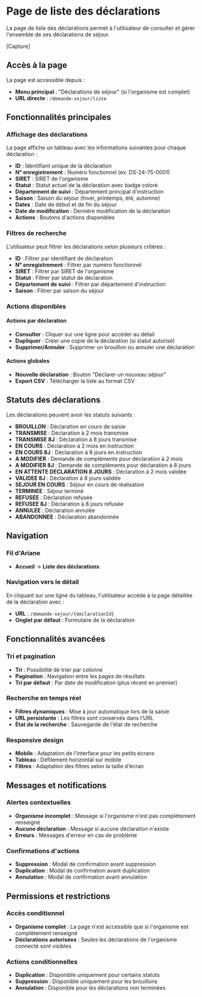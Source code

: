 # Page de liste des déclarations

La page de liste des déclarations permet à l'utilisateur de consulter et gérer l'ensemble de ses déclarations de séjour.

[Capture]

## Accès à la page

La page est accessible depuis :
- **Menu principal** : "Déclarations de séjour" (si l'organisme est complet)
- **URL directe** : `/demande-sejour/liste`

## Fonctionnalités principales

### Affichage des déclarations

La page affiche un tableau avec les informations suivantes pour chaque déclaration :

- **ID** : Identifiant unique de la déclaration
- **N° enregistrement** : Numéro fonctionnel (ex: DS-24-75-0001)
- **SIRET** : SIRET de l'organisme
- **Statut** : Statut actuel de la déclaration avec badge coloré
- **Département de suivi** : Département principal d'instruction
- **Saison** : Saison du séjour (hiver, printemps, été, automne)
- **Dates** : Date de début et de fin du séjour
- **Date de modification** : Dernière modification de la déclaration
- **Actions** : Boutons d'actions disponibles

### Filtres de recherche

L'utilisateur peut filtrer les déclarations selon plusieurs critères :

- **ID** : Filtrer par identifiant de déclaration
- **N° enregistrement** : Filtrer par numéro fonctionnel
- **SIRET** : Filtrer par SIRET de l'organisme
- **Statut** : Filtrer par statut de déclaration
- **Département de suivi** : Filtrer par département d'instruction
- **Saison** : Filtrer par saison du séjour

### Actions disponibles

#### Actions par déclaration

- **Consulter** : Cliquer sur une ligne pour accéder au détail
- **Dupliquer** : Créer une copie de la déclaration (si statut autorisé)
- **Supprimer/Annuler** : Supprimer un brouillon ou annuler une déclaration

#### Actions globales

- **Nouvelle déclaration** : Bouton "Déclarer un nouveau séjour"
- **Export CSV** : Télécharger la liste au format CSV

## Statuts des déclarations

Les déclarations peuvent avoir les statuts suivants :

- **BROUILLON** : Déclaration en cours de saisie
- **TRANSMISE** : Déclaration à 2 mois transmise
- **TRANSMISE 8J** : Déclaration à 8 jours transmise
- **EN COURS** : Déclaration à 2 mois en instruction
- **EN COURS 8J** : Déclaration à 8 jours en instruction
- **A MODIFIER** : Demande de compléments pour déclaration à 2 mois
- **A MODIFIER 8J** : Demande de compléments pour déclaration à 8 jours
- **EN ATTENTE DECLARATION 8 JOURS** : Déclaration à 2 mois validée
- **VALIDEE 8J** : Déclaration à 8 jours validée
- **SEJOUR EN COURS** : Séjour en cours de réalisation
- **TERMINEE** : Séjour terminé
- **REFUSEE** : Déclaration refusée
- **REFUSEE 8J** : Déclaration à 8 jours refusée
- **ANNULEE** : Déclaration annulée
- **ABANDONNEE** : Déclaration abandonnée

## Navigation

### Fil d'Ariane

- **Accueil** → **Liste des déclarations**

### Navigation vers le détail

En cliquant sur une ligne du tableau, l'utilisateur accède à la page détaillée de la déclaration avec :
- **URL** : `/demande-sejour/{declarationId}`
- **Onglet par défaut** : Formulaire de la déclaration

## Fonctionnalités avancées

### Tri et pagination

- **Tri** : Possibilité de trier par colonne
- **Pagination** : Navigation entre les pages de résultats
- **Tri par défaut** : Par date de modification (plus récent en premier)

### Recherche en temps réel

- **Filtres dynamiques** : Mise à jour automatique lors de la saisie
- **URL persistante** : Les filtres sont conservés dans l'URL
- **État de la recherche** : Sauvegarde de l'état de recherche

### Responsive design

- **Mobile** : Adaptation de l'interface pour les petits écrans
- **Tableau** : Défilement horizontal sur mobile
- **Filtres** : Adaptation des filtres selon la taille d'écran

## Messages et notifications

### Alertes contextuelles

- **Organisme incomplet** : Message si l'organisme n'est pas complètement renseigné
- **Aucune déclaration** : Message si aucune déclaration n'existe
- **Erreurs** : Messages d'erreur en cas de problème

### Confirmations d'actions

- **Suppression** : Modal de confirmation avant suppression
- **Duplication** : Modal de confirmation avant duplication
- **Annulation** : Modal de confirmation avant annulation

## Permissions et restrictions

### Accès conditionnel

- **Organisme complet** : La page n'est accessible que si l'organisme est complètement renseigné
- **Déclarations autorisées** : Seules les déclarations de l'organisme connecté sont visibles

### Actions conditionnelles

- **Duplication** : Disponible uniquement pour certains statuts
- **Suppression** : Disponible uniquement pour les brouillons
- **Annulation** : Disponible pour les déclarations non terminées 